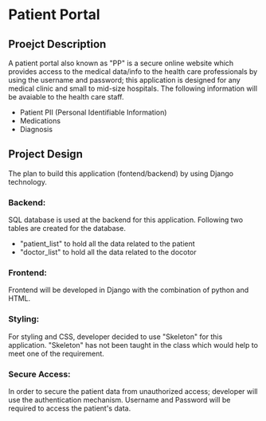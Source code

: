 # Patient Portal
## Proejct Description
A patient portal also known as "PP" is a secure online website which provides access to the medical data/info to the health care professionals by using the username and password; this application is designed for any medical clinic and small to mid-size hospitals. The following information will be avaiable to the health care staff.
- Patient PII (Personal Identifiable Information)
- Medications
- Diagnosis
## Project Design
The plan to build this application (fontend/backend) by using Django technology.
  ### Backend:
  SQL database is used at the backend for this application. Following two tables are created for the database.
   - "patient_list" to hold all the data related to the patient
   - "doctor_list" to hold all the data related to the docotor
  ### Frontend:
  Frontend will be developed in Django with the combination of python and HTML.
  ### Styling:
  For styling and CSS, developer decided to use "Skeleton" for this application. "Skeleton" has not been taught in the class which would help to meet one of the requirement.
  ### Secure Access:
  In order to secure the patient data from unauthorized access; developer will use the authentication mechanism. Username and Password will be required to access the patient's data.
